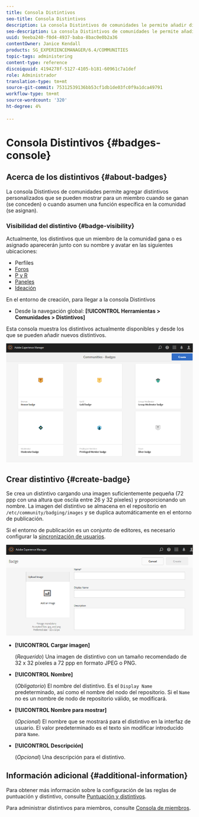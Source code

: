 ```yaml
---
title: Consola Distintivos
seo-title: Consola Distintivos
description: La consola Distintivos de comunidades le permite añadir distintivos personalizados que se pueden mostrar para los miembros cuando se ganan (se conceden) o cuando asumen una función específica en la comunidad (se asignan)
seo-description: La consola Distintivos de comunidades le permite añadir distintivos personalizados que se pueden mostrar para los miembros cuando se ganan (se conceden) o cuando asumen una función específica en la comunidad (se asignan)
uuid: 9eeba240-f0d4-4937-baba-8bac0e0b2a36
contentOwner: Janice Kendall
products: SG_EXPERIENCEMANAGER/6.4/COMMUNITIES
topic-tags: administering
content-type: reference
discoiquuid: 4194278f-5127-4105-b181-60961c7a1def
role: Administrador
translation-type: tm+mt
source-git-commit: 75312539136bb53cf1db1de03fc0f9a1dca49791
workflow-type: tm+mt
source-wordcount: '320'
ht-degree: 4%

---
```



# Consola Distintivos {#badges-console}

## Acerca de los distintivos {#about-badges}

La consola Distintivos de comunidades permite agregar distintivos personalizados que se pueden mostrar para un miembro cuando se ganan (se conceden) o cuando asumen una función específica en la comunidad (se asignan).

### Visibilidad del distintivo {#badge-visibility}

Actualmente, los distintivos que un miembro de la comunidad gana o es asignado aparecerán junto con su nombre y avatar en las siguientes ubicaciones:

* Perfiles
* [Foros](forum.md)
* [P y R](working-with-qna.md)
* [Paneles](enabling-leaderboard.md)
* [Ideación](ideation-feature.md)

En el entorno de creación, para llegar a la consola Distintivos

* Desde la navegación global: **[!UICONTROL Herramientas > Comunidades > Distintivos]**

Esta consola muestra los distintivos actualmente disponibles y desde los que se pueden añadir nuevos distintivos.

![chlimage_1-242](assets/chlimage_1-242.png)

## Crear distintivo {#create-badge}

Se crea un distintivo cargando una imagen suficientemente pequeña (72 ppp con una altura que oscila entre 26 y 32 píxeles) y proporcionando un nombre. La imagen del distintivo se almacena en el repositorio en `/etc/community/badging/images` y se duplica automáticamente en el entorno de publicación.

Si el entorno de publicación es un conjunto de editores, es necesario configurar la [sincronización de usuarios](sync.md).

![imagen_1-243](assets/chlimage_1-243.png)

* **[!UICONTROL Cargar imagen]**

   (*Requerido*) Una imagen de distintivo con un tamaño recomendado de 32 x 32 píxeles a 72 ppp en formato JPEG o PNG.

* **[!UICONTROL Nombre]**

   (*Obligatorio*) El nombre del distintivo. Es el `Display Name` predeterminado, así como el nombre del nodo del repositorio. Si el `Name` no es un nombre de nodo de repositorio válido, se modificará.

* **[!UICONTROL Nombre para mostrar]**

   (*Opcional*) El nombre que se mostrará para el distintivo en la interfaz de usuario. El valor predeterminado es el texto sin modificar introducido para `Name`.

* **[!UICONTROL Descripción]**

   (*Opcional*) Una descripción para el distintivo.

## Información adicional {#additional-information}

Para obtener más información sobre la configuración de las reglas de puntuación y distintivo, consulte [Puntuación y distintivos](implementing-scoring.md).

Para administrar distintivos para miembros, consulte [Consola de miembros](members.md).
